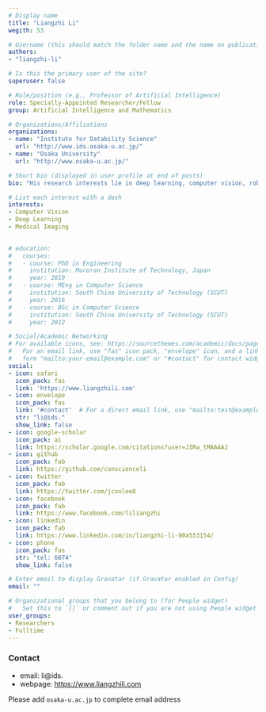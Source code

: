 ```yaml
---
# Display name
title: "Liangzhi Li"
wegith: 53

# Username (this should match the folder name and the name on publications)
authors:
- "liangzhi-li"

# Is this the primary user of the site?
superuser: false

# Role/position (e.g., Professor of Artificial Intelligence)
role: Specially-Appointed Researcher/Fellow
group: Artificial Intelligence and Mathematics

# Organizations/Affiliations
organizations:
- name: "Institute for Datability Science"
  url: "http://www.ids.osaka-u.ac.jp/"
- name: "Osaka University"
  url: "http://www.osaka-u.ac.jp/"

# Short bio (displayed in user profile at end of posts)
bio: "His research interests lie in deep learning, computer vision, robotics, and medical images."

# List each interest with a dash
interests:
- Computer Vision
- Deep Learning
- Medical Imaging

  
# education:
#   courses:
#   - course: PhD in Engineering
#     institution: Muroran Institute of Technology, Japan
#     year: 2019
#   - course: MEng in Computer Science
#     institution: South China University of Technology (SCUT)
#     year: 2016
#   - course: BSc in Computer Science
#     institution: South China University of Technology (SCUT)
#     year: 2012

# Social/Academic Networking
# For available icons, see: https://sourcethemes.com/academic/docs/page-builder/#icons
#   For an email link, use "fas" icon pack, "envelope" icon, and a link in the
#   form "mailto:your-email@example.com" or "#contact" for contact widget.
social:
- icon: safari
  icon_pack: fas
  link: 'https://www.liangzhili.com' 
- icon: envelope
  icon_pack: fas
  link: '#contact'  # For a direct email link, use "mailto:test@example.org".
  str: "li@ids."
  show_link: false
- icon: google-scholar
  icon_pack: ai
  link: https://scholar.google.com/citations?user=JIRw_tMAAAAJ
- icon: github
  icon_pack: fab
  link: https://github.com/conscienceli
- icon: twitter
  icon_pack: fab
  link: https://twitter.com/jconlee8
- icon: facebook
  icon_pack: fab
  link: https://www.facebook.com/liliangzhi
- icon: linkedin
  icon_pack: fab
  link: https://www.linkedin.com/in/liangzhi-li-80a553154/
- icon: phone
  icon_pack: fas
  str: "tel: 6074"
  show_link: false

# Enter email to display Gravatar (if Gravatar enabled in Config)
email: ""

# Organizational groups that you belong to (for People widget)
#   Set this to `[]` or comment out if you are not using People widget.
user_groups:
- Researchers
- Fulltime
---
```


### Contact
- email: li@ids.
- webpage: https://www.liangzhili.com


Please add `osaka-u.ac.jp` to complete email address